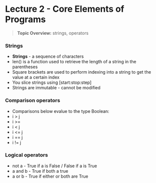 # Lecture 2 - Core Elements of Programs

> **Topic Overview:** strings, operators

### Strings
- **Strings** - a sequence of characters
- len() is a function used to retrieve the length of a string in the parentheses
- Square brackets are used to perform indexing into a string to get the value at a certain index
- You slice strings using \[start\:stop:step]
- Strings are immutable - cannot be modified

### Comparison operators
- Comparisons below evalue to the type Boolean:
- i > j
- i >=
- i < j
- i <= j
- i == j
- i != j

### Logical operators
- not a - True if a is False / False if a is True
- a and b - True if both a true
- a or b - True if either or both are True
